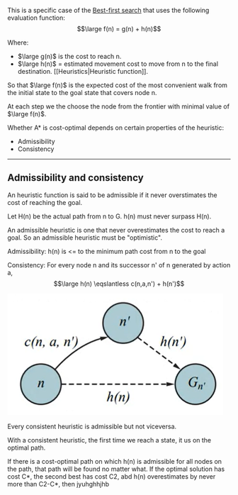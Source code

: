 This is a specific case of the [Best-first search](Best-first%20search.md) that uses the following evaluation function:
$$\large f(n) = g(n) + h(n)$$

Where:
- $\large g(n)$ is the cost to reach n.
- $\large h(n)$ = estimated movement cost to move from n to the final destination. [[Heuristics|Heuristic function]].

So that $\large f(n)$ is the expected cost of the most convenient walk from the initial state to the goal state that covers node n.

At each step we the choose the node from the frontier with minimal value of $\large f(n)$.

Whether A* is cost-optimal depends on certain properties of the heuristic:
- Admissibility
- Consistency

---

## Admissibility and consistency

An heuristic function is said to be admissible if it never overstimates the cost of reaching the goal.

Let H(n) be the actual path from n to G.
h(n) must never surpass H(n).


An admissible heuristic is one that never overestimates the cost to reach a goal.
So an admissible heuristic must be "optimistic".

Admissibility: h(n) is <= to the minimum path cost from n to the goal

Consistency:
For every node n and its successor n' of n generated by action a,
$$\large h(n) \eqslantless c(n,a,n') + h(n')$$

![](../z_images/Pasted%20image%2020230317155634.png)

Every consistent heuristic is admissible but not viceversa.

With a consistent heuristic, the first time we reach a state, it us on the optimal path.

If there is a cost-optimal path on which h(n) is admissible for all nodes on the path, that path will be found no matter what.
If the optimal solution has cost C*, the second best has cost C2, abd h(n) overestimates by never more than C2-C*, then jyuhghhjhb